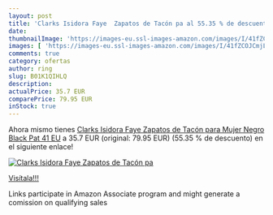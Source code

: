 ```yaml
---
layout: post
title: 'Clarks Isidora Faye  Zapatos de Tacón pa al 55.35 % de descuento'
date: 
thumbnailImage: 'https://images-eu.ssl-images-amazon.com/images/I/41fZCOJCmjL._SL200_.jpg'
images: [ 'https://images-eu.ssl-images-amazon.com/images/I/41fZCOJCmjL._SL200_.jpg' ]
comments: true
category: ofertas
author: ring
slug: B01K1QIHLQ
description:
actualPrice: 35.7 EUR
comparePrice: 79.95 EUR
inStock: true
---
```


Ahora mismo tienes [Clarks Isidora Faye  Zapatos de Tacón para Mujer  Negro  Black Pat   41 EU](https://www.amazon.es/dp/B01K1QIHLQ/?tag=tolees-21) a 35.7 EUR (original: 79.95 EUR) (55.35 %  de descuento) en el siguiente enlace!

[![Clarks Isidora Faye  Zapatos de Tacón pa](https://images-eu.ssl-images-amazon.com/images/I/41fZCOJCmjL._SL200_.jpg)](https://www.amazon.es/dp/B01K1QIHLQ/?tag=tolees-21)

[Visítala!!!](https://www.amazon.es/dp/B01K1QIHLQ/?tag=tolees-21)

Links participate in Amazon Associate program and might generate a comission on qualifying sales

